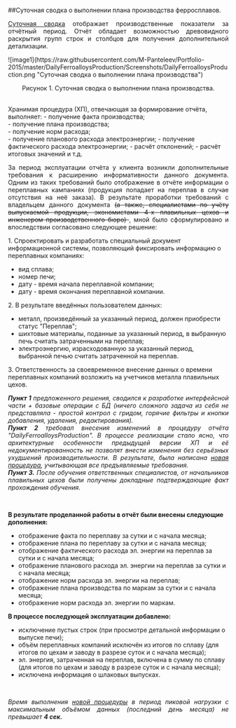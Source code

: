 ﻿##Суточная сводка о выполнении плана производства ферросплавов.

<p align="justify">
<a href="https://raw.githubusercontent.com/M-Panteleev/Portfolio-2015/master/DailyFerroalloysProduction/Screenshots/DailyFerroalloysProduction.png" target="_blank" title= "Открыть в новой вкдадке">Суточная сводка</a> отображает производственные показатели за отчётный период. Отчёт обладает возможностью древовидного раскрытия групп строк и столбцов для получения дополнительной детализации.
</p>
![image1](https://raw.githubusercontent.com/M-Panteleev/Portfolio-2015/master/DailyFerroalloysProduction/Screenshots/DailyFerroalloysProduction.png "Суточная сводка о выполнении плана производства")
<p align="center">Рисунок 1. Суточная сводка о выполнении плана производства.</p>
<br>
Хранимая процедура (ХП), отвечающая за формирование отчёта, выполняет:
- получение факта производства;<br>
- получение плана производства;<br> 
- получение норм расхода;<br>
- получение планового расхода электроэнергии;
- получение фактического расхода электроэнергии;
- расчёт отклонений;
- расчёт итоговых значений и т.д.
<br>

<p align="justify">
За период эксплуатации отчёта у клиента возникли дополнительные требования к расширению информативности данного документа. Одним из таких требований было отображение в отчёте информации о переплавных кампаниях (продукция попадает на переплав в случае отсутствия на неё заказа).
В результате проработки требований с владельцем данного документа <del> (а также, специалистами по учёту выпускаемой продукции, экономистами 4-х плавильных цехов и инженером производственного бюро) </del>, мной было сформулировано и впоследствии согласовано следующее решение:
</p>
1.  Спроектировать и разработать специальный документ информационной системы, позволяющий фиксировать информацию о переплавных компаниях: 
<ul type="disc">
 <li> вид сплава;</li>
 <li> номер печи;</li>
 <li> дату - время начала переплавной компании;</li>
 <li> дату - время окончания переплавной компании.</li>
</ul>
2.  В результате введённых пользователем данных:
<ul type="disc">
 <li> металл, произведённый за указанный период, должен приобрести статус "Переплав";</li>
 <li> шихтовые материалы, поданные за указанный период, в выбранную печь считать затраченными на переплав;</li>
 <li> электроэнергию, израсходованную за указанный период, выбранной печью считать затраченной на переплав.</li>
</ul>
3.  Ответственность за своевременное внесение данных о времени переплавных компаний возложить на учетчиков металла плавильных цехов.<br>

<i>
<p align="justify"><b>Пункт 1</b> предложенного решения, сводился к разработке интерфейсной части + базовые операции с БД (ничего сложного задача из себя не представляла - простой контрол с гридом, горячие фильтры и кнопки добавления, удаления, редактирования).<br> 
<b>Пункт 2</b> требовал внесения изменений в процедуру отчёта "DailyFerroalloysProduction". В процессе реализации стало ясно, что архитектурные особенности предыдущей версии ХП и её недокументированность не позволят внести изменения без серьёзных ухудшений производительности. В результате, была написана <a href="https://github.com/M-Panteleev/Portfolio-2015/blob/master/DailyFerroalloysProduction/SQL/DailyFerroalloysProduction.sql" target="_blank" title= "Открыть в новой вкдадке">новая процедура</a>, учитывающая все предъявляемые требования.<br>
<b>Пункт 3.</b> После обучения ответственных специалистов, от начальников плавильных цехов были получены докладные подтверждающие факт прохождения обучения.</p><br>
</i>

<b>В результате проделанной работы в отчёт были внесены следующие дополнения:</b><br>
<ul>
 <li> отображение факта по переплаву за сутки и с начала месяца;</li>
 <li> отображение плана по переплаву за сутки и с начала месяца;</li>
 <li> отображение фактического расхода эл. энергии на переплав за сутки и с начала месяца;</li>
 <li> отображение планового расхода эл. энергии на переплав за сутки и с начала месяца;</li>
 <li> отображение норм расхода эл. энергии на переплав;</li>
 <li> отображение плана производства по маркам за сутки и с начала месяца;</li>
 <li> отображение норм расхода эл. энергии по маркам.</li>
</ul>
<b>В процессе последующей эксплуатации добавлено:</b><br>
<ul>
 <li> исключение пустых строк (при просмотре детальной информации о выпуске печи);</li>
 <li> объём переплавных компаний исключён из итогов по сплаву (для итогов по цехам и заводу в разрезе суток и с начала месяца);</li>
 <li> эл. энергия, затраченная на переплав, включена в сумму по сплаву (для итогов по цехам и заводу в разрезе суток и с начала месяца);</li>
 <li> исключена информация о шлаковых выпусках.</li>
</ul>
<br>

<p align="justify">
<i>Время выполнения <a href="https://github.com/M-Panteleev/Portfolio-2015/blob/master/DailyFerroalloysProduction/SQL/DailyFerroalloysProduction.sql" target="_blank" title= "Открыть в новой вкдадке">новой процедуры</a> в период пиковой нагрузки с максимальным объёмом данных (последний день месяца) не превышает <b>4 сек.</b></i>
</p>
<br>

